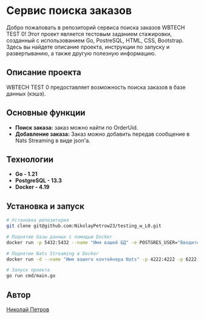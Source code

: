 # Сервис поиска заказов

Добро пожаловать в репозиторий сервиса поиска заказов WBTECH TEST 0! Этот проект является тестовым заданием стажировки, 
созданный с использованием Go, PostreSQL, HTML, CSS, Bootstrap. Здесь вы найдете описание проекта, инструкции по 
запуску и развертыванию, а также другую полезную информацию.

## Описание проекта

WBTECH TEST 0 предоставляет возможность поиска заказов в базе данных (кэшэ).


## Основные функции
- **Поиск заказа:** заказ можно найти по OrderUid.
- **Добавление заказа:** Заказ можно добавить передав сообщение в Nats Streaming в виде json'a.

## Технологии

- **Go - 1.21**
- **PostgreSQL - 13.3**
- **Docker - 4.19**

## Установка и запуск

```bash
# Установка репозитория
git clone git@github.com:NikolayPetrow23/testing_w_L0.git
```

```bash
# Поднятие базы данных с помощью Docker
docker run -p 5432:5432 --name "Имя вашей БД" -e POSTGRES_USER="Введите пользователя для БД" -e POSTGRES_PASSWORD="Введите пароль для БД" -e POSTGRES_DB="Имя вашей БД" -d postgres:13.3
```

```bash
# Поднятие Nats Streaming в Docker
docker run -d --name "Имя вашего контейнера Nats" -p 4222:4222 -p 6222:6222 -p 8222:8222
```

```bash
# Запуск проекта
go run cmd/main.go
```

## Автор
[Николай Петров](https://github.com/NikolayPetrow23)